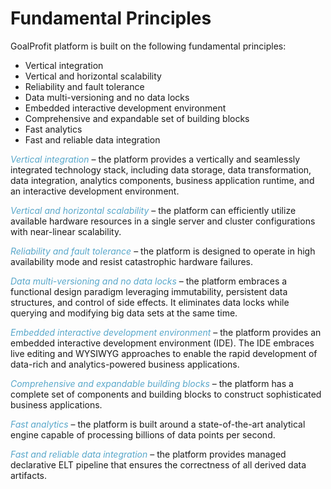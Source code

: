 # Fundamental Principles

GoalProfit platform is built on the following fundamental principles:

* Vertical integration
* Vertical and horizontal scalability
* Reliability and fault tolerance
* Data multi-versioning and no data locks
* Embedded interactive development environment
* Comprehensive and expandable set of building blocks
* Fast analytics
* Fast and reliable data integration

*Vertical integration* – the platform provides a vertically and seamlessly integrated technology stack, including data storage, data transformation, data integration, analytics components, business application runtime, and an interactive development environment.

*Vertical and horizontal scalability* – the platform can efficiently utilize available hardware resources in a single server and cluster configurations with near-linear scalability.

*Reliability and fault tolerance* – the platform is designed to operate in high availability mode and resist catastrophic hardware failures.

*Data multi-versioning and no data locks* – the platform embraces a functional design paradigm leveraging immutability, persistent data structures, and control of side effects. It eliminates data locks while querying and modifying big data sets at the same time.

*Embedded interactive development environment* – the platform provides an embedded interactive development environment (IDE). The IDE embraces live editing and WYSIWYG approaches to enable the rapid development of data-rich and analytics-powered business applications.

*Comprehensive and expandable building blocks* – the platform has a complete set of components and building blocks to construct sophisticated business applications. 

*Fast analytics* – the platform is built around a state-of-the-art analytical engine capable of processing billions of data points per second.

*Fast and reliable data integration* – the platform provides managed declarative ELT pipeline that ensures the correctness of all derived data artifacts.

<style>
.my-dark-theme .my-content {
    color: var(--light)
}
.my-dark-theme .my-content h1,
.my-dark-theme .my-content h2,
.my-dark-theme .my-content h3,
.my-dark-theme .my-content h4,
.my-dark-theme .my-content h5 {
    color: white;
}
.my-content b,i,em {
    color: rgb(88,167,202);
}
code { white-space: pre; }
</style>
